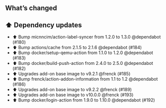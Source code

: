 ## What’s changed

## ⬆️ Dependency updates

- ⬆️ Bump micnncim/action-label-syncer from 1.2.0 to 1.3.0 @dependabot (#180)
- ⬆️ Bump actions/cache from 2.1.5 to 2.1.6 @dependabot (#184)
- ⬆️ Bump docker/setup-qemu-action from 1.1.0 to 1.2.0 @dependabot (#183)
- ⬆️ Bump docker/build-push-action from 2.4.0 to 2.5.0 @dependabot (#182)
- ⬆️ Upgrades add-on base image to v9.2.1 @frenck (#185)
- ⬆️ Bump frenck/action-addon-information from 1.1 to 1.2 @dependabot (#186)
- ⬆️ Upgrades add-on base image to v9.2.2 @frenck (#189)
- ⬆️ Upgrades add-on base image to v10.0.0 @frenck (#193)
- ⬆️ Bump docker/login-action from 1.9.0 to 1.10.0 @dependabot (#192)
